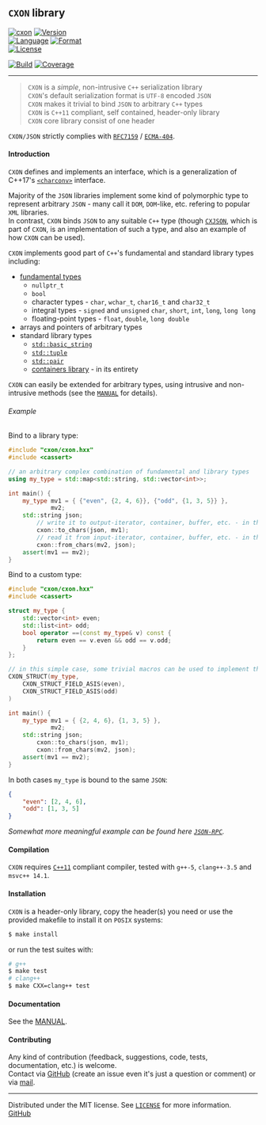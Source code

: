 ## `CXON` library

[![cxon][url-image-cxon]](https://github.com/libcxon/cxon)
[![Version][url-image-version]](https://github.com/libcxon/cxon)  
[![Language][url-image-language]](https://isocpp.org/wiki/faq/cpp11)
[![Format][url-image-format]](http://json.org)  
[![License][url-image-license]](LICENSE)

[![Build][url-image-build]](https://travis-ci.org/oknenavin/cxon)
[![Coverage][url-image-coverage]](https://codecov.io/gh/oknenavin/cxon)

--------------------------------------------------------------------------------


> `CXON` is a _simple_, non-intrusive `C++` serialization library  
> `CXON`'s default serialization format is `UTF-8` encoded `JSON`  
> `CXON` makes it trivial to bind `JSON` to arbitrary `C++` types  
> `CXON` is `C++11` compliant, self contained, header-only library  
> `CXON` core library consist of one header

`CXON/JSON` strictly complies with [`RFC7159`](https://www.ietf.org/rfc/rfc7159.txt) / [`ECMA-404`](http://www.ecma-international.org/publications/files/ECMA-ST/ECMA-404.pdf).

#### Introduction

`CXON` defines and implements an interface, which is a generalization of C++17's
[`<charconv>`][url-cpp-charconv] interface.

Majority of the `JSON` libraries implement some kind of polymorphic type to represent arbitrary
`JSON` - many call it `DOM`, `DOM`-like, etc. refering to popular `XML` libraries.  
In contrast, `CXON` binds `JSON` to any suitable `C++` type (though [`CXJSON`](cxjson/README.md),
which is part of `CXON`, is an implementation of such a type, and also an example of how
`CXON` can be used).

`CXON` implements good part of `C++`'s fundamental and standard library types including:

- [fundamental types][url-cpp-fund-types]
    - `nullptr_t`
    - `bool`
    - character types - `char`, `wchar_t`, `char16_t` and `char32_t`
    - integral types - `signed` and `unsigned` `char`, `short`, `int`, `long`, `long long`
    - floating-point types - `float`, `double`, `long double`
- arrays and pointers of arbitrary types
- standard library types
    - [`std::basic_string`][url-cpp-bstr]
    - [`std::tuple`][url-cpp-tuple]
    - [`std::pair`][url-cpp-pair]
    - [containers library][url-cpp-container] - in its entirety

`CXON` can easily be extended for arbitrary types, using intrusive and non-intrusive methods
(see the [`MANUAL`](MANUAL.md#implementation-bridge) for details).

###### Example

Bind to a library type:

``` c++
#include "cxon/cxon.hxx"
#include <cassert>

// an arbitrary complex combination of fundamental and library types
using my_type = std::map<std::string, std::vector<int>>;

int main() {
    my_type mv1 = { {"even", {2, 4, 6}}, {"odd", {1, 3, 5}} },
            mv2;
    std::string json;
        // write it to output-iterator, container, buffer, etc. - in this case, std::string
        cxon::to_chars(json, mv1);
        // read it from input-iterator, container, buffer, etc. - in this case, std::string
        cxon::from_chars(mv2, json);
    assert(mv1 == mv2);
}
```

Bind to a custom type:

``` c++
#include "cxon/cxon.hxx"
#include <cassert>

struct my_type {
    std::vector<int> even;
    std::list<int> odd;
    bool operator ==(const my_type& v) const {
        return even == v.even && odd == v.odd;
    }
};

// in this simple case, some trivial macros can be used to implement the type for CXON
CXON_STRUCT(my_type,
    CXON_STRUCT_FIELD_ASIS(even),
    CXON_STRUCT_FIELD_ASIS(odd)
)

int main() {
    my_type mv1 = { {2, 4, 6}, {1, 3, 5} },
            mv2;
    std::string json;
        cxon::to_chars(json, mv1);
        cxon::from_chars(mv2, json);
    assert(mv1 == mv2);
}
```

In both cases `my_type` is bound to the same `JSON`:

``` json
{
    "even": [2, 4, 6],
    "odd": [1, 3, 5]
}
```

*Somewhat more meaningful example can be found here [`JSON-RPC`](MANUAL.md#example-json-rpc).*

#### Compilation

`CXON` requires [`C++11`][url-cpp-comp-support] compliant compiler, tested with `g++-5`,
`clang++-3.5` and `msvc++ 14.1`.

#### Installation

`CXON` is a header-only library, copy the header(s) you need or use
the provided makefile to install it on `POSIX` systems:

``` bash
$ make install
```

or run the test suites with:

``` bash
# g++
$ make test
# clang++
$ make CXX=clang++ test
```

#### Documentation

See the [MANUAL](MANUAL.md).

#### Contributing

Any kind of contribution (feedback, suggestions, code, tests, documentation, etc.) is welcome.  
Contact via [GitHub][url-github] (create an issue even it's just a question or comment) or
via [mail](mailto:oknenavin@outlook.com).


-------------------------------------------------------------------------------
Distributed under the MIT license. See [`LICENSE`](LICENSE) for more information.  
[GitHub](https://github.com/oknenavin/cxon)  


<!-- links -->
[url-image-cxon]: https://img.shields.io/badge/lib-CXON-608060.svg?style=plastic
[url-image-version]: https://img.shields.io/badge/version-0.42.0-608060.svg?style=plastic
[url-image-language]: https://img.shields.io/badge/language-C++11-608060.svg?style=plastic&logo=C%2B%2B
[url-image-format]: https://img.shields.io/badge/language-JSON-608060.svg?style=plastic&logo=JSON
[url-image-license]: https://img.shields.io/badge/license-MIT-608060.svg?style=plastic
[url-image-build]: https://travis-ci.org/oknenavin/cxon.svg?branch=master
[url-image-coverage]: https://codecov.io/gh/oknenavin/cxon/branch/master/graph/badge.svg
[url-github]: https://github.com/oknenavin/cxon
[url-cpp-charconv]: https://en.cppreference.com/mwiki/index.php?title=cpp/header/charconv&oldid=105120
[url-cpp-comp-support]: https://en.cppreference.com/mwiki/index.php?title=cpp/compiler_support&oldid=108771
[url-cpp-fund-types]: https://en.cppreference.com/mwiki/index.php?title=cpp/language/types&oldid=108124
[url-cpp-bstr]: https://en.cppreference.com/mwiki/index.php?title=cpp/string/basic_string&oldid=107637
[url-cpp-tuple]: https://en.cppreference.com/mwiki/index.php?title=cpp/utility/tuple&oldid=108562
[url-cpp-pair]: https://en.cppreference.com/mwiki/index.php?title=cpp/utility/pair&oldid=92191
[url-cpp-container]: https://en.cppreference.com/mwiki/index.php?title=cpp/container&oldid=105942
